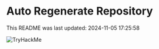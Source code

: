 # Auto Regenerate Repository

This README was last updated: 2024-11-05 17:25:58

 ![TryHackMe](https://tryhackme.com/badge/533634)